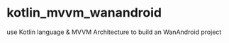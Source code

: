 # kotlin_mvvm_wanandroid
use Kotlin language &amp; MVVM Architecture to build an WanAndroid project
